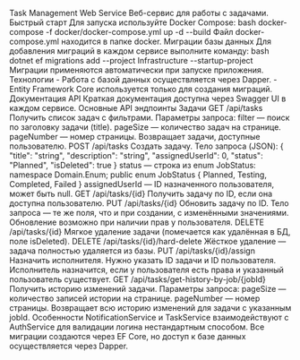 Task Management Web Service Веб-сервис для работы с задачами. Быстрый старт Для запуска используйте Docker Compose: bash docker-compose -f docker/docker-compose.yml up -d --build Файл docker-compose.yml находится в папке docker. Миграции базы данных Для добавления миграций в каждом сервисе выполните команду: bash dotnet ef migrations add <MigrationName> --project Infrastructure --startup-project <API-Project-Name> Миграции применяются автоматически при запуске приложения. Технологии - Работа с базой данных осуществляется через Dapper. - Entity Framework Core используется только для создания миграций. Документация API Краткая документация доступна через Swagger UI в каждом сервисе. Основные API эндпоинты Задачи GET /api/tasks Получить список задач с фильтрами. Параметры запроса: filter — поиск по заголовку задачи (title). pageSize — количество задач на странице. pageNumber — номер страницы. Возвращает задачи, доступные пользователю. POST /api/tasks Создать задачу. Тело запроса (JSON): { "title": "string", "description": "string", "assignedUserId": 0, "status": "Planned", "isDeleted": true } status — строка из enum JobStatus: namespace Domain.Enum; public enum JobStatus { Planned, Testing, Completed, Failed } assignedUserId — ID назначенного пользователя, может быть null. GET /api/tasks/{id} Получить задачу по ID, если она доступна пользователю. PUT /api/tasks/{id} Обновить задачу по ID. Тело запроса — те же поля, что и при создании, с изменёнными значениями. Обновление возможно при наличии прав у пользователя. DELETE /api/tasks/{id} Мягкое удаление задачи (помечается как удалённая в БД, поле isDeleted). DELETE /api/tasks/{id}/hard-delete Жёсткое удаление — задача полностью удаляется из базы. PUT /api/tasks/{id}/assign Назначить исполнителя. Нужно указать ID задачи и ID пользователя. Исполнитель назначится, если у пользователя есть права и указанный пользователь существует. GET /api/tasks/get-history-by-job/{jobId} Получить историю изменений задачи. Параметры запроса: pageSize — количество записей истории на странице. pageNumber — номер страницы. Возвращает всю историю изменений для задачи с указанным jobId. Особенности NotificationService и TaskService взаимодействуют с AuthService для валидации логина нестандартным способом. Все миграции создаются через EF Core, но доступ к базе данных осуществляется через Dapper.
